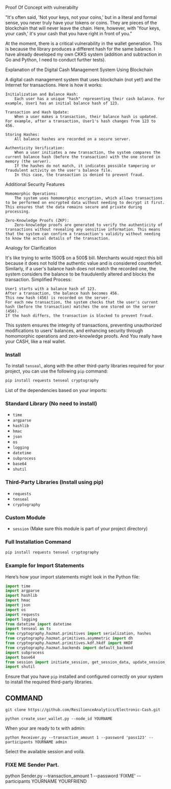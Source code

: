Proof Of Concept with vulnerabilty

"It's often said, 'Not your keys, not your coins,' but in a literal and formal sense, you never truly have your tokens or coins. They are pieces of the blockchain that will never leave the chain. Here, however, with 'Your keys, your cash,' it's your cash that you have right in front of you."

At the moment, there is a critical vulnerability in the wallet generation. This is because the library produces a different hash for the same balance. I have already developed my own CKKS system (addition and subtraction in Go and Python, I need to conduct further tests).

Explanation of the Digital Cash Management System Using Blockchain

A digital cash management system that uses blockchain (not yet!) and the Internet for transactions. Here is how it works:

    Initialization and Balance Hash:
        Each user has a unique "hash" representing their cash balance. For example, User1 has an initial balance hash of 123.

    Transaction and Hash Update:
        When a user makes a transaction, their balance hash is updated. For example, after a transaction, User1's hash changes from 123 to 456.

    Storing Hashes:
        All balance hashes are recorded on a secure server.

    Authenticity Verification:
        When a user initiates a new transaction, the system compares the current balance hash (before the transaction) with the one stored in memory (the server).
        If the hashes do not match, it indicates possible tampering or fraudulent activity on the user's balance file.
        In this case, the transaction is denied to prevent fraud.

Additional Security Features

    Homomorphic Operations:
        The system uses homomorphic encryption, which allows transactions to be performed on encrypted data without needing to decrypt it first. This ensures that the data remains secure and private during processing.

    Zero-Knowledge Proofs (ZKP):
        Zero-knowledge proofs are generated to verify the authenticity of transactions without revealing any sensitive information. This means that the system can confirm a transaction's validity without needing to know the actual details of the transaction.

Analogy for Clarification

It's like trying to write 1500$ on a 500$ bill. Merchants would reject this bill because it does not hold the authentic value and is considered counterfeit. Similarly, if a user's balance hash does not match the recorded one, the system considers the balance to be fraudulently altered and blocks the transaction.
Simplified Process:

    User1 starts with a balance hash of 123.
    After a transaction, the balance hash becomes 456.
    This new hash (456) is recorded on the server.
    For each new transaction, the system checks that the user's current hash (before the transaction) matches the one stored on the server (456).
    If the hash differs, the transaction is blocked to prevent fraud.

This system ensures the integrity of transactions, preventing unauthorized modifications to users' balances, and enhancing security through homomorphic operations and zero-knowledge proofs. And You really have your CASH, like a real wallet.

### Install

To install `tenseal`, along with the other third-party libraries required for your project, you can use the following `pip` command:

```sh
pip install requests tenseal cryptography
```

List of the dependencies based on your imports:
### Standard Library (No need to install)
- `time`
- `argparse`
- `hashlib`
- `hmac`
- `json`
- `os`
- `logging`
- `datetime`
- `subprocess`
- `base64`
- `shutil`

### Third-Party Libraries (Install using pip)
- `requests`
- `tenseal`
- `cryptography`

### Custom Module
- `session` (Make sure this module is part of your project directory)

### Full Installation Command
```sh
pip install requests tenseal cryptography
```

### Example for Import Statements
Here’s how your import statements might look in the Python file:
```python
import time
import argparse
import hashlib
import hmac
import json
import os
import requests
import logging
from datetime import datetime
import tenseal as ts
from cryptography.hazmat.primitives import serialization, hashes
from cryptography.hazmat.primitives.asymmetric import dh
from cryptography.hazmat.primitives.kdf.hkdf import HKDF
from cryptography.hazmat.backends import default_backend
import subprocess
import base64
from session import initiate_session, get_session_data, update_session_data, display_session_data
import shutil
```

Ensure that you have `pip` installed and configured correctly on your system to install the required third-party libraries.


## COMMAND 
```
git clone https://github.com/ResilienceAnalytics/Electronic-Cash.git
```
```
python create_user_wallet.py --node_id YOURNAME
```

When your are ready to tx with admin:
```
python Receiver.py --transaction_amount 1 --password 'pass123' --participants YOURNAME admin
```
Select the available session and voilà.

### FIXE ME Sender Part.

python Sender.py --transaction_amount 1 --password 'FIXME' --participants YOURNAME YOURFRIEND



